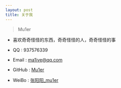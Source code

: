 ```yaml
---
layout: post
title: 关于我
---
```


> Mu1er

+ 喜欢奇奇怪怪的东西，奇奇怪怪的人，奇奇怪怪的事

+ QQ : 937576339

+ Email : ma1ive@qq.com

+ GitHub : [Mu1er](https://github.com/ma1ive)

+ WeiBo : [张阳阳_mu1er](https://weibo.com/Ymalive)

